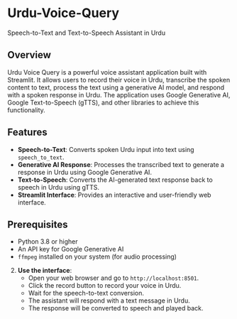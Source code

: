 # Urdu-Voice-Query
Speech-to-Text and Text-to-Speech Assistant in Urdu

## Overview

Urdu Voice Query is a powerful voice assistant application built with Streamlit. It allows users to record their voice in Urdu, transcribe the spoken content to text, process the text using a generative AI model, and respond with a spoken response in Urdu. The application uses Google Generative AI, Google Text-to-Speech (gTTS), and other libraries to achieve this functionality.

## Features

- **Speech-to-Text**: Converts spoken Urdu input into text using `speech_to_text`.
- **Generative AI Response**: Processes the transcribed text to generate a response in Urdu using Google Generative AI.
- **Text-to-Speech**: Converts the AI-generated text response back to speech in Urdu using gTTS.
- **Streamlit Interface**: Provides an interactive and user-friendly web interface.

## Prerequisites

- Python 3.8 or higher
- An API key for Google Generative AI
- `ffmpeg` installed on your system (for audio processing)


2. **Use the interface**:
    - Open your web browser and go to `http://localhost:8501`.
    - Click the record button to record your voice in Urdu.
    - Wait for the speech-to-text conversion.
    - The assistant will respond with a text message in Urdu.
    - The response will be converted to speech and played back.

